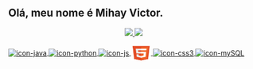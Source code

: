 ## Olá, meu nome é Mihay Victor.

<div align="center">
  <a href="https://github.com/KyuHayato">
  <img height="165em" src="https://github-readme-stats.vercel.app/api?username=mihayvictor&show_icons=true&theme=tokyonight&include_all_commits=true&count_private=true"/>
  <img height="165em" src="https://github-readme-stats.vercel.app/api/top-langs/?username=mihayvictor&layout=compact&langs_count=10&theme=tokyonight"/>
</div>
<div style="display: inline_block"><br>
  <img align="center" alt="icon-java" height="30" width="40"  
    src="https://cdn.jsdelivr.net/gh/devicons/devicon@latest/icons/java/java-original.svg"/>
  <img align="center" alt="icon-python" height="30" width="40"     
    src="https://cdn.jsdelivr.net/gh/devicons/devicon@latest/icons/python/python-original.svg" />
  <img align="center" alt="icon-js" height="30" width="40"         
    src="https://cdn.jsdelivr.net/gh/devicons/devicon@latest/icons/javascript/javascript-original.svg" />
  <img align="center" alt="icon-HTML5" height="30" width="40"       
    src="https://raw.githubusercontent.com/devicons/devicon/master/icons/html5/html5-original.svg">
  <img align="center" alt="icon-css3" height="30" width="40" 
    src="https://cdn.jsdelivr.net/gh/devicons/devicon@latest/icons/css3/css3-original.svg" />
  <img align="center" alt="icon-mySQL" height="45" width="55" 
    src="https://cdn.jsdelivr.net/gh/devicons/devicon@latest/icons/mysql/mysql-original-wordmark.svg" />
          
